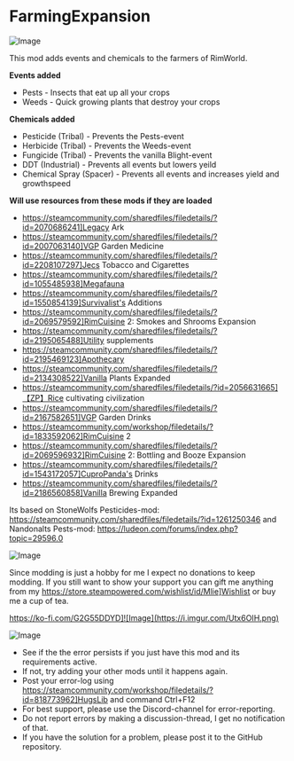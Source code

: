 # FarmingExpansion

![Image](https://i.imgur.com/buuPQel.png)


This mod adds events and chemicals to the farmers of RimWorld.

**Events added**


- Pests - Insects that eat up all your crops
- Weeds - Quick growing plants that destroy your crops


	
**Chemicals added**


- Pesticide (Tribal) - Prevents the Pests-event
- Herbicide (Tribal) - Prevents the Weeds-event
- Fungicide (Tribal) - Prevents the vanilla Blight-event
- DDT (Industrial) - Prevents all events but lowers yeild
- Chemical Spray (Spacer) - Prevents all events and increases yield and growthspeed



**Will use resources from these mods if they are loaded**


- https://steamcommunity.com/sharedfiles/filedetails/?id=2070686241]Legacy Ark
- https://steamcommunity.com/sharedfiles/filedetails/?id=2007063140]VGP Garden Medicine
- https://steamcommunity.com/sharedfiles/filedetails/?id=2208107297]Jecs Tobacco and Cigarettes
- https://steamcommunity.com/sharedfiles/filedetails/?id=1055485938]Megafauna
- https://steamcommunity.com/sharedfiles/filedetails/?id=1550854139]Survivalist's Additions
- https://steamcommunity.com/sharedfiles/filedetails/?id=2069579592]RimCuisine 2: Smokes and Shrooms Expansion
- https://steamcommunity.com/sharedfiles/filedetails/?id=2195065488]Utility supplements
- https://steamcommunity.com/sharedfiles/filedetails/?id=2195469123]Apothecary
- https://steamcommunity.com/sharedfiles/filedetails/?id=2134308522]Vanilla Plants Expanded
- https://steamcommunity.com/sharedfiles/filedetails/?id=2056631665]【ZP】Rice cultivating civilization
- https://steamcommunity.com/sharedfiles/filedetails/?id=2167582651]VGP Garden Drinks
- https://steamcommunity.com/workshop/filedetails/?id=1833592062]RimCuisine 2
- https://steamcommunity.com/sharedfiles/filedetails/?id=2069596932]RimCuisine 2: Bottling and Booze Expansion
- https://steamcommunity.com/sharedfiles/filedetails/?id=1543172057]CuproPanda's Drinks
- https://steamcommunity.com/sharedfiles/filedetails/?id=2186560858]Vanilla Brewing Expanded


	
Its based on StoneWolfs Pesticides-mod:
https://steamcommunity.com/sharedfiles/filedetails/?id=1261250346
and Nandonalts Pests-mod:
https://ludeon.com/forums/index.php?topic=29596.0


![Image](https://i.imgur.com/O0IIlYj.png)

Since modding is just a hobby for me I expect no donations to keep modding. If you still want to show your support you can gift me anything from my https://store.steampowered.com/wishlist/id/Mlie]Wishlist or buy me a cup of tea.

https://ko-fi.com/G2G55DDYD]![Image](https://i.imgur.com/Utx6OIH.png)


![Image](https://i.imgur.com/PwoNOj4.png)



-  See if the the error persists if you just have this mod and its requirements active.
-  If not, try adding your other mods until it happens again.
-  Post your error-log using https://steamcommunity.com/workshop/filedetails/?id=818773962]HugsLib and command Ctrl+F12
-  For best support, please use the Discord-channel for error-reporting.
-  Do not report errors by making a discussion-thread, I get no notification of that.
-  If you have the solution for a problem, please post it to the GitHub repository.



